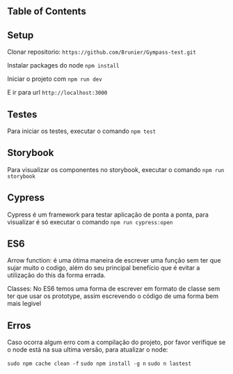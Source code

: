 ## Table of Contents
 
## Setup
 Clonar repositorio:
 `https://github.com/Brunier/Gympass-test.git`
 
 Instalar packages do node
 `npm install`
 
 Iniciar o projeto com
 `npm run dev`
 
 E ir para url
 `http://localhost:3000`

## Testes
 Para iniciar os testes, executar o comando
`npm test`

## Storybook
 Para visualizar os componentes no storybook, executar o comando
`npm run storybook`

## Cypress 
 Cypress é um framework para testar aplicação de ponta a ponta, para visualizar é só executar o comando
`npm run cypress:open`

## ES6
Arrow function: é uma ótima maneira de escrever uma função sem ter que sujar muito o codigo, além do seu principal benefício que é evitar a utilização do this da forma errada.

Classes: No ES6 temos uma forma de escrever em formato de classe sem ter que usar os prototype, assim escrevendo o código de uma forma bem mais legivel 

## Erros
Caso ocorra algum erro com a compilação do projeto, por favor verifique se o node está na sua ultima versão, para atualizar o node:

`sudo npm cache clean -f`
`sudo npm install -g n`
`sudo n lastest`
